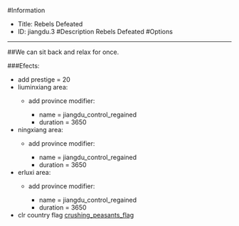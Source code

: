 #Information
 - Title: Rebels Defeated
 - ID: jiangdu.3
#Description
Rebels Defeated
#Options

___
##We can sit back and relax for once.

###Efects:<ul><li>add prestige = 20</li><li>liuminxiang area:</li><ul><li>add province modifier:</li><ul><li>name = jiangdu_control_regained</li><li>duration = 3650</li></ul></ul><li>ningxiang area:</li><ul><li>add province modifier:</li><ul><li>name = jiangdu_control_regained</li><li>duration = 3650</li></ul></ul><li>erluxi area:</li><ul><li>add province modifier:</li><ul><li>name = jiangdu_control_regained</li><li>duration = 3650</li></ul></ul><li>clr country flag [crushing_peasants_flag](../flags/crushing_peasants_flag.md)</li></ul>

